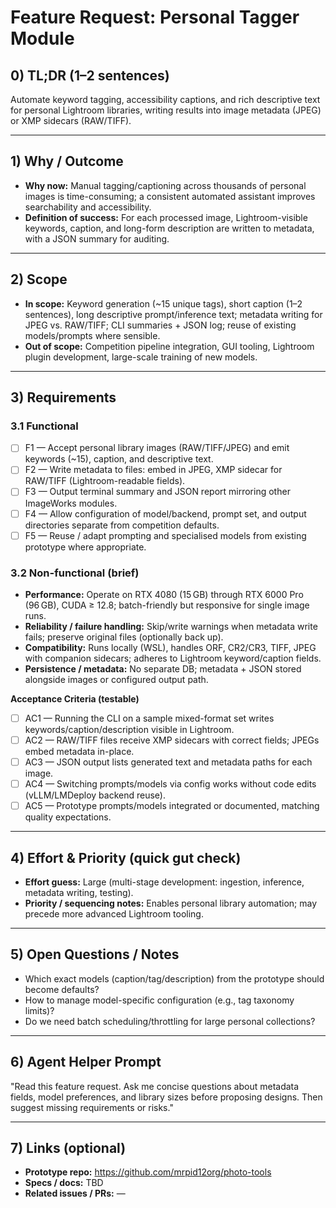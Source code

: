# Feature Request: Personal Tagger Module

## 0) TL;DR (1–2 sentences)
Automate keyword tagging, accessibility captions, and rich descriptive text for personal Lightroom libraries, writing results into image metadata (JPEG) or XMP sidecars (RAW/TIFF).

---

## 1) Why / Outcome
- **Why now:** Manual tagging/captioning across thousands of personal images is time-consuming; a consistent automated assistant improves searchability and accessibility.
- **Definition of success:** For each processed image, Lightroom-visible keywords, caption, and long-form description are written to metadata, with a JSON summary for auditing.

---

## 2) Scope
- **In scope:** Keyword generation (~15 unique tags), short caption (1–2 sentences), long descriptive prompt/inference text; metadata writing for JPEG vs. RAW/TIFF; CLI summaries + JSON log; reuse of existing models/prompts where sensible.
- **Out of scope:** Competition pipeline integration, GUI tooling, Lightroom plugin development, large-scale training of new models.

---

## 3) Requirements
### 3.1 Functional
- [ ] F1 — Accept personal library images (RAW/TIFF/JPEG) and emit keywords (~15), caption, and descriptive text.
- [ ] F2 — Write metadata to files: embed in JPEG, XMP sidecar for RAW/TIFF (Lightroom-readable fields).
- [ ] F3 — Output terminal summary and JSON report mirroring other ImageWorks modules.
- [ ] F4 — Allow configuration of model/backend, prompt set, and output directories separate from competition defaults.
- [ ] F5 — Reuse / adapt prompting and specialised models from existing prototype where appropriate.

### 3.2 Non-functional (brief)
- **Performance:** Operate on RTX 4080 (15 GB) through RTX 6000 Pro (96 GB), CUDA ≥ 12.8; batch-friendly but responsive for single image runs.
- **Reliability / failure handling:** Skip/write warnings when metadata write fails; preserve original files (optionally back up).
- **Compatibility:** Runs locally (WSL), handles ORF, CR2/CR3, TIFF, JPEG with companion sidecars; adheres to Lightroom keyword/caption fields.
- **Persistence / metadata:** No separate DB; metadata + JSON stored alongside images or configured output path.

**Acceptance Criteria (testable)**
- [ ] AC1 — Running the CLI on a sample mixed-format set writes keywords/caption/description visible in Lightroom.
- [ ] AC2 — RAW/TIFF files receive XMP sidecars with correct fields; JPEGs embed metadata in-place.
- [ ] AC3 — JSON output lists generated text and metadata paths for each image.
- [ ] AC4 — Switching prompts/models via config works without code edits (vLLM/LMDeploy backend reuse).
- [ ] AC5 — Prototype prompts/models integrated or documented, matching quality expectations.

---

## 4) Effort & Priority (quick gut check)
- **Effort guess:** Large (multi-stage development: ingestion, inference, metadata writing, testing).
- **Priority / sequencing notes:** Enables personal library automation; may precede more advanced Lightroom tooling.

---

## 5) Open Questions / Notes
- Which exact models (caption/tag/description) from the prototype should become defaults?
- How to manage model-specific configuration (e.g., tag taxonomy limits)?
- Do we need batch scheduling/throttling for large personal collections?

---

## 6) Agent Helper Prompt
"Read this feature request. Ask me concise questions about metadata fields, model preferences, and library sizes before proposing designs. Then suggest missing requirements or risks."

---

## 7) Links (optional)
- **Prototype repo:** https://github.com/mrpid12org/photo-tools
- **Specs / docs:** TBD
- **Related issues / PRs:** —

